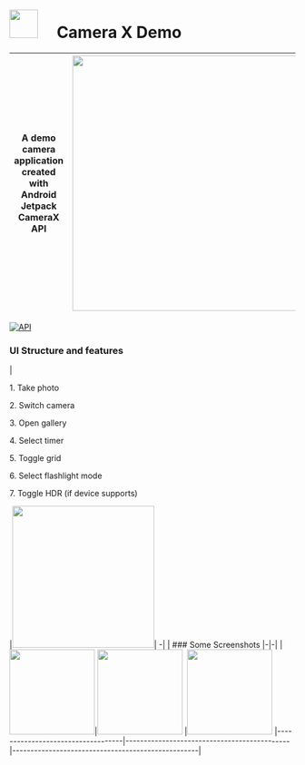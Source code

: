 # <img src="https://github.com/robertlevonyan/CameraXDemo/blob/master/CameraXDemo/app/src/main/ic_launcher-web.png"  width="50" height="50" /> &nbsp;&nbsp;&nbsp; Camera X Demo

|A demo camera application created with Android Jetpack CameraX API|<img src="https://github.com/robertlevonyan/CameraXDemo/blob/master/media/camerax.png"  width="450" />|
|----------------------------------------------------------------------------------------------|-----------|

[![API](https://img.shields.io/badge/API-14%2B-yellow.svg?style=flat-square)](https://android-arsenal.com/api?level=21)

### UI Structure and features 

| <p align="start">1. Take photo </p><p align="start"> 2. Switch camera </p><p align="start"> 3. Open gallery </p><p align="start"> 4. Select timer </p><p align="start"> 5. Toggle grid </p><p align="start"> 6. Select flashlight mode </p><p align="start"> 7. Toggle HDR (if device supports)</p>|<img src="https://github.com/robertlevonyan/CameraXDemo/blob/master/media/c1.jpg"  width="250" />| -|
| ### Some Screenshots |-|-|
|<img src="https://github.com/robertlevonyan/CameraXDemo/blob/master/media/c2.jpg"  width="150" />|<img src="https://github.com/robertlevonyan/CameraXDemo/blob/master/media/c3.jpg"  width="150" /> |<img src="https://github.com/robertlevonyan/CameraXDemo/blob/master/media/c4.jpg"  width="150" />
|-----------------------------------|---------------------------------------------|---------------------------------------------------|
